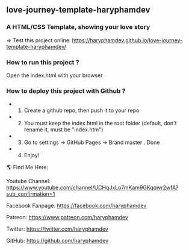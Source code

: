 ## love-journey-template-haryphamdev

### A HTML/CSS Template, showing your love story

=> Test this project online: https://haryphamdev.github.io/love-journey-template-haryphamdev/

### How to run this project ?
Open the index.html with your browser
### How to deploy this project with Github ?
- 1. Create a github repo, then push it to your repo
- 2. You must keep the index.html in the root folder (default, don't rename it, must be "index.htm")
- 3. Go to settings -> GitHub Pages -> Brand master . Done
- 4. Enjoy!

🌎 Find Me Here:

Youtube Channel: https://www.youtube.com/channel/UCHqJxLo7mKam9GKqqwr2wfA?sub_confirmation=1

Facebook Fanpage: https://facebook.com/haryphamdev

Patreon: https://www.patreon.com/haryphamdev

Twitter: https://twitter.com/haryphamdev

GitHub: https://github.com/haryphamdev


